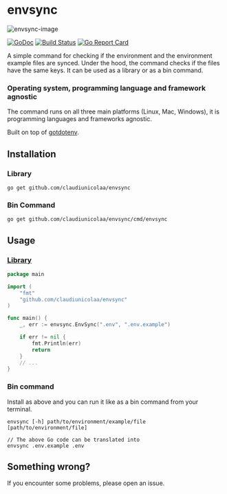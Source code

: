 # envsync

![envsync-image](http://claudiunicola.xyz/img/envsync.png)

[![GoDoc](https://godoc.org/github.com/claudiunicolaa/envsync?status.svg)](https://godoc.org/github.com/claudiunicolaa/envsync)
[![Build Status](https://travis-ci.org/claudiunicolaa/envsync.svg?branch=master)](https://travis-ci.org/claudiunicolaa/envsync)
[![Go Report Card](https://goreportcard.com/badge/github.com/claudiunicolaa/envsync)](https://goreportcard.com/report/github.com/claudiunicolaa/envsync)

A simple command for checking if the environment and the environment example files are synced. Under the hood, the command checks if the files have the same keys.
It can be used as a library or as a bin command.

### Operating system, programming language and framework agnostic
The command runs on all three main platforms (Linux, Mac, Windows), it is programming languages and frameworks agnostic.

Built on top of [gotdotenv](https://github.com/joho/godotenv).

## Installation

### Library

```shell
go get github.com/claudiunicolaa/envsync
```

### Bin Command

```shell
go get github.com/claudiunicolaa/envsync/cmd/envsync
```

## Usage


### [Library](examples/example.go)

```go
package main

import (
	"fmt"
	"github.com/claudiunicolaa/envsync"
)

func main() {
	_, err := envsync.EnvSync(".env", ".env.example")

	if err != nil {
		fmt.Println(err)
		return
	}
	// ...
}

```


### Bin command

Install as above and you can run it like as a bin command from your terminal.

```shell
envsync [-h] path/to/environment/example/file [path/to/environment/file]

// The above Go code can be translated into 
envsync .env.example .env
```

## Something wrong?
If you encounter some problems, please open an issue.
